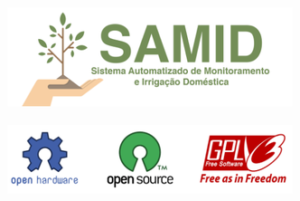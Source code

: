 ![alt tag](https://raw.githubusercontent.com/danfragoso/SAMID/master/images/logo.png)
##
![alt tag](https://raw.githubusercontent.com/danfragoso/SAMID/master/images/opensource.png)
